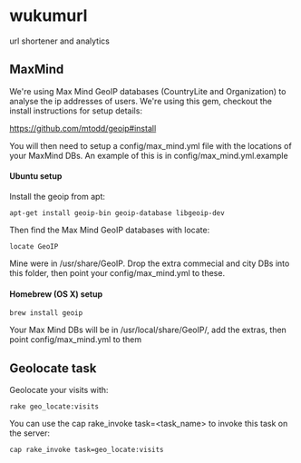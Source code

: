wukumurl
========

url shortener and analytics

## MaxMind
We're using Max Mind GeoIP databases (CountryLite and Organization) to analyse the ip addresses of users. We're using this gem, checkout the install instructions for setup details:

  https://github.com/mtodd/geoip#install

You will then need to setup a config/max_mind.yml file with the locations of your MaxMind DBs. An example of this is in config/max_mind.yml.example

#### Ubuntu setup
Install the geoip from apt:

    apt-get install geoip-bin geoip-database libgeoip-dev

Then find the Max Mind GeoIP databases with locate:

    locate GeoIP

Mine were in /usr/share/GeoIP. Drop the extra commecial and city DBs into this folder, then point your config/max_mind.yml to these.

#### Homebrew (OS X) setup
    
    brew install geoip

Your Max Mind DBs will be in /usr/local/share/GeoIP/, add the extras, then point config/max_mind.yml to them

## Geolocate task
Geolocate your visits with:

    rake geo_locate:visits

You can use the cap rake_invoke task=<task_name> to invoke this task on the server:

    cap rake_invoke task=geo_locate:visits

